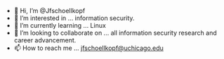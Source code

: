 - 👋 Hi, I’m @Jfschoellkopf
- 👀 I’m interested in ... information security.
- 🌱 I’m currently learning ... Linux
- 💞️ I’m looking to collaborate on ... all information security research and career advancement.
- 📫 How to reach me ... jfschoellkopf@uchicago.edu

<!---
Jfschoellkopf/Jfschoellkopf is a ✨ special ✨ repository because its `README.md` (this file) appears on your GitHub profile.
You can click the Preview link to take a look at your changes.
--->
